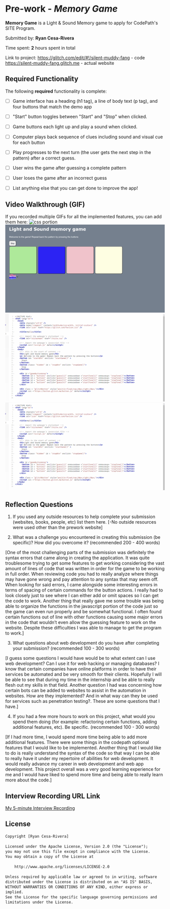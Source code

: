 # Pre-work - *Memory Game*

**Memory Game** is a Light & Sound Memory game to apply for CodePath's SITE Program. 

Submitted by: **Ryan Cesa-Rivera**

Time spent: **2** hours spent in total

Link to project: 
https://glitch.com/edit/#!/silent-muddy-fang - code
https://silent-muddy-fang.glitch.me - actual website

## Required Functionality

The following **required** functionality is complete:

* [ ] Game interface has a heading (h1 tag), a line of body text (p tag), and four buttons that match the demo app
* [ ] "Start" button toggles between "Start" and "Stop" when clicked. 
* [ ] Game buttons each light up and play a sound when clicked. 
* [ ] Computer plays back sequence of clues including sound and visual cue for each button
* [ ] Play progresses to the next turn (the user gets the next step in the pattern) after a correct guess. 
* [ ] User wins the game after guessing a complete pattern
* [ ] User loses the game after an incorrect guess




- [ ] List anything else that you can get done to improve the app!

## Video Walkthrough (GIF)

If you recorded multiple GIFs for all the implemented features, you can add them here:
<img src="css portion.gif" alt="css portion">
<img src="inaction.gif" alt="inaction">
<img src="javascript portion.gif" alt="javascript portion">
<img src="html portion.gif" alt="html portion">

## Reflection Questions
1. If you used any outside resources to help complete your submission (websites, books, people, etc) list them here. 
[-No outside resources were used other than the prework website]

2. What was a challenge you encountered in creating this submission (be specific)? How did you overcome it? (recommended 200 - 400 words) 

[One of the most challenging parts of the submission was definitely the syntax errors that came along in creating the application. It was quite troublesome trying to get some features to get working considering the vast amount of lines of code that was written in order for the game to be working in full order. When reviewing code you had to really analyze where things may have gone wrong and pay attention to any syntax that may seem off. When looking for said errors, I came alongside some interesting errors in terms of spacing of certain commands for the button actions. I really had to look closely just to see where I can either add or omit spaces so I can get the code to work. Another thing that really gave me some trouble was being able to organize the functions in the javascript portion of the code just so the game can even run properly and be somewhat functional. I often found certain functions out of line with other functions causing some major errors in the code that wouldn’t even allow the guessing feature to work on the website. Despite these difficulties I was able to manage to get the program to work.]

3. What questions about web development do you have after completing your submission? (recommended 100 - 300 words) 

[I guess some questions I would have would be to what extent can I use web development? Can I use it for web hacking or managing databases? I know that certain companies have online platforms in order to have their services be automated and be very smooth for their clients. Hopefully I will be able to see that during my time in the internship and be able to really flesh out my skills in that field. Another question I had was concerning how certain bots can be added to websites to assist in the automation in websites. How are they implemented? And in what way can they be used for services such as penetration testing?. These are some questions that I have.]

4. If you had a few more hours to work on this project, what would you spend them doing (for example: refactoring certain functions, adding additional features, etc). Be specific. (recommended 100 - 300 words) 

[If I had more time, I would spend more time being able to add more additional features. There were some things in the codepath optional features that I would like to be implemented. Another thing that I would like to do is really understand the syntax of the code so that way I can be able to really have it under my repertoire of abilities for web development. It would really advance my career in web development and web app development. This project overall was a very good learning experience for me and I would have liked to spend more time and being able to really learn more about the code.]



## Interview Recording URL Link

[My 5-minute Interview Recording](your-link-here)


## License

    Copyright [Ryan Cesa-Rivera]

    Licensed under the Apache License, Version 2.0 (the "License");
    you may not use this file except in compliance with the License.
    You may obtain a copy of the License at

        http://www.apache.org/licenses/LICENSE-2.0

    Unless required by applicable law or agreed to in writing, software
    distributed under the License is distributed on an "AS IS" BASIS,
    WITHOUT WARRANTIES OR CONDITIONS OF ANY KIND, either express or implied.
    See the License for the specific language governing permissions and
    limitations under the License.
